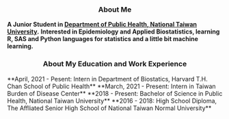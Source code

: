 <h3 align=center>About Me</h3>

**A Junior Student in [Department of Public Health, National Taiwan University](http://dph.ntu.edu.tw/web/index/index.jsp?lang=en).**
**Interested in Epidemiology and Applied Biostatistics, learning R, SAS and Python languages for statistics and a little bit machine learning.**

<h3 align=center>About My Education and Work Experience</h3>
**April, 2021 - Pesent: Intern in Department of Biostatics, Harvard T.H. Chan School of Public Health**
**March, 2021 - Present: Intern in Taiwan Burden of Disease Center**
**2018 - Present: Bachelor of Science in Public Health, National Taiwan University**
**2016 - 2018: High School Diploma, The Affliated Senior High School of National Taiwan Normal University**
